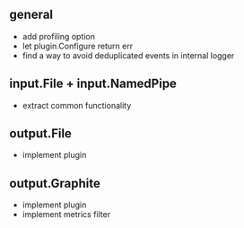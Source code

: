 ## general

- add profiling option
- let plugin.Configure return err
- find a way to avoid deduplicated events in internal logger

## input.File + input.NamedPipe

- extract common functionality

## output.File

- implement plugin

## output.Graphite

- implement plugin
- implement metrics filter
